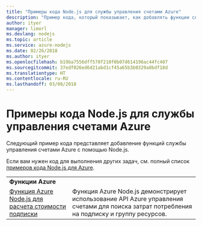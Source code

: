 ```yaml
---
title: "Примеры кода Node.js для службы управления счетами Azure"
description: "Пример кода, который показывает, как добавлять функции службы управления счетами Azure с помощью Node.js."
author: ityer
manager: limorl
ms.devlang: nodejs
ms.topic: article
ms.service: azure-nodejs
ms.date: 02/26/2018
ms.author: ityer
ms.openlocfilehash: b19ba7556dff578f210f0b07d614196ac44fc407
ms.sourcegitcommit: 37edf026ed6d21abd1cf45a65b3b0329a8bdf18d
ms.translationtype: HT
ms.contentlocale: ru-RU
ms.lasthandoff: 03/08/2018
---
```

# <a name="azure-billing-with-nodejs-code-samples"></a>Примеры кода Node.js для службы управления счетами Azure

Следующий пример кода представляет добавление функций службы управления счетами Azure с помощью Node.js.

Если вам нужен код для выполнения других задач, см. полный список [примеров кода Node.js для Azure](https://azure.microsoft.com/resources/samples/?term=nodejs).

| | |
|---|---|
| **Функции Azure** ||
| [Функция Azure Node.js для расчета стоимости подписки](https://azure.microsoft.com/resources/samples/consumption-cost-node/) | Функция Azure Node.js демонстрирует использование API Azure управления счетами для поиска затрат потребления на подписку и группу ресурсов. |
